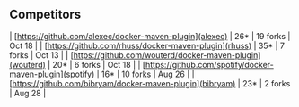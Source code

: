 Competitors
--

| [https://github.com/alexec/docker-maven-plugin](alexec) | 26* | 19 forks | Oct 18 |
| [https://github.com/rhuss/docker-maven-plugin](rhuss) | 35* | 7 forks | Oct 13 | 
| [https://github.com/wouterd/docker-maven-plugin](wouterd) | 20* | 6 forks | Oct 18 |
| [https://github.com/spotify/docker-maven-plugin](spotify) | 16* | 10 forks | Aug 26 |
| [https://github.com/bibryam/docker-maven-plugin](bibryam) | 23* | 2 forks | Aug 28 |
